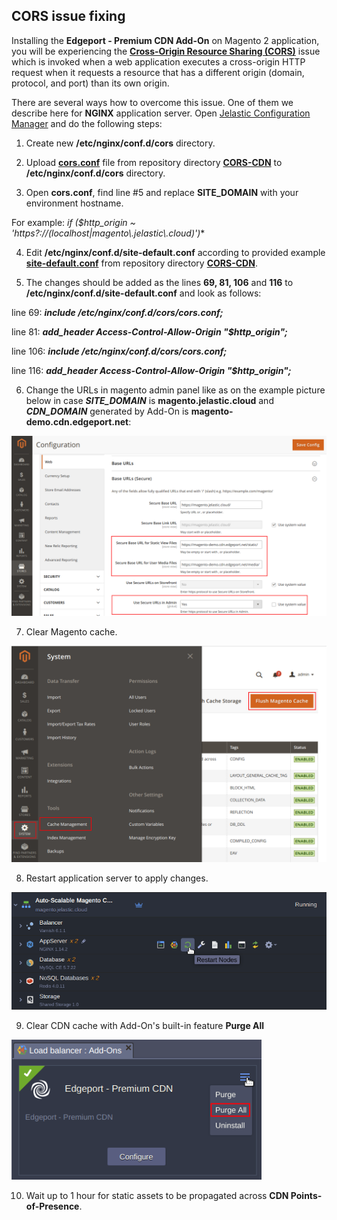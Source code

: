 ## CORS issue fixing

Installing the **Edgeport - Premium CDN Add-On** on Magento 2 application, you will be experiencing the [**Cross-Origin Resource Sharing (CORS)**](https://en.wikipedia.org/wiki/Cross-origin_resource_sharing) issue which is invoked when a web application executes a cross-origin HTTP request when it requests a resource that has a different origin (domain, protocol, and port) than its own origin.
 
There are several ways how to overcome this issue. One of them we describe here for **NGINX** application server.
Open [Jelastic Configuration Manager](https://docs.jelastic.com/configuration-file-manager) and do the following steps:
   
1. Create new **/etc/nginx/conf.d/cors** directory. 

2. Upload [**cors.conf**](https://raw.githubusercontent.com/sych74/magento/master/CORS-CDN/cors.conf) file from repository directory [**CORS-CDN**](https://github.com/sych74/magento/tree/master/CORS-CDN) to **/etc/nginx/conf.d/cors** directory.
   
3. Open **cors.conf**, find line #5 and replace **SITE_DOMAIN** with your environment hostname.
   
For example: **if ($http_origin ~* 'https?://(localhost|magento\\.jelastic\\.cloud)')** 
   
4. Edit **/etc/nginx/conf.d/site-default.conf** according to provided example [**site-default.conf**](https://raw.githubusercontent.com/sych74/magento/master/CORS-CDN/site-default.conf) from repository directory [**CORS-CDN**](https://github.com/sych74/magento/tree/master/CORS-CDN).
   
5. The changes should be added as the lines **69, 81, 106** and **116** to **/etc/nginx/conf.d/site-default.conf** and look as follows:

line 69: ***include /etc/nginx/conf.d/cors/cors.conf;***  

line 81: ***add_header Access-Control-Allow-Origin "$http_origin";***  

line 106: ***include /etc/nginx/conf.d/cors/cors.conf;***  

line 116: ***add_header Access-Control-Allow-Origin "$http_origin";***

6. Change the URLs in magento admin panel like as on the example picture below in case ***SITE_DOMAIN*** is **magento.jelastic.cloud** and ***CDN_DOMAIN*** generated by Add-On is **magento-demo.cdn.edgeport.net**:

<p align="left"> 
<img src="../images/urls-example.png" width="600">
</p>

7. Clear Magento cache. 

<p align="left"> 
<img src="../images/cache-clearance.png" width="600">
</p>
  
8. Restart application server to apply changes.
 
<p align="left"> 
<img src="../images/appserver-restart.png" width="600">
</p>

9. Clear CDN cache with Add-On's built-in feature **Purge All**
  
<p align="left"> 
<img src="../images/purgeall.png" width="400">
</p>
  
10. Wait up to 1 hour for static assets to be propagated across **CDN Points-of-Presence**.


